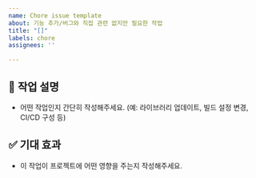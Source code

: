 ```yaml
---
name: Chore issue template
about: 기능 추가/버그와 직접 관련 없지만 필요한 작업
title: "[]"
labels: chore
assignees: ''

---
```


## 📌 작업 설명
- 어떤 작업인지 간단히 작성해주세요.
  (예: 라이브러리 업데이트, 빌드 설정 변경, CI/CD 구성 등)

## ✅ 기대 효과
- 이 작업이 프로젝트에 어떤 영향을 주는지 작성해주세요.
